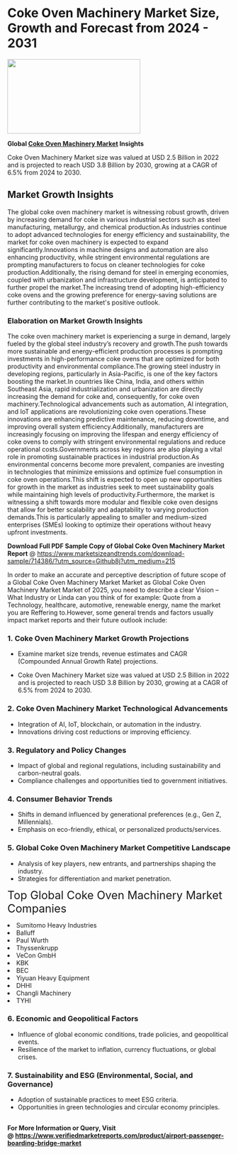 <H1>Coke Oven Machinery Market Size, Growth and Forecast from 2024 - 2031</H1><img class="aligncenter size-medium wp-image-584254" src="https://thirdeyenews.in/wp-content/uploads/2024/09/Global-Market-Research-300x168.jpeg" alt="" width="300" height="168" /><p><strong>Global&nbsp;<a href="https://www.marketsizeandtrends.com/download-sample/714386/?utm_source=Github8j?utm_medium=215">Coke Oven Machinery Market</a> Insights</strong></p><p>Coke Oven Machinery Market size was valued at USD 2.5 Billion in 2022 and is projected to reach USD 3.8 Billion by 2030, growing at a CAGR of 6.5% from 2024 to 2030.</p><p><h2>Market Growth Insights</h2> The global coke oven machinery market is witnessing robust growth, driven by increasing demand for coke in various industrial sectors such as steel manufacturing, metallurgy, and chemical production.As industries continue to adopt advanced technologies for energy efficiency and sustainability, the market for coke oven machinery is expected to expand significantly.Innovations in machine designs and automation are also enhancing productivity, while stringent environmental regulations are prompting manufacturers to focus on cleaner technologies for coke production.Additionally, the rising demand for steel in emerging economies, coupled with urbanization and infrastructure development, is anticipated to further propel the market.The increasing trend of adopting high-efficiency coke ovens and the growing preference for energy-saving solutions are further contributing to the market's positive outlook.<h3>Elaboration on Market Growth Insights</h3> The coke oven machinery market is experiencing a surge in demand, largely fueled by the global steel industry’s recovery and growth.The push towards more sustainable and energy-efficient production processes is prompting investments in high-performance coke ovens that are optimized for both productivity and environmental compliance.The growing steel industry in developing regions, particularly in Asia-Pacific, is one of the key factors boosting the market.In countries like China, India, and others within Southeast Asia, rapid industrialization and urbanization are directly increasing the demand for coke and, consequently, for coke oven machinery.Technological advancements such as automation, AI integration, and IoT applications are revolutionizing coke oven operations.These innovations are enhancing predictive maintenance, reducing downtime, and improving overall system efficiency.Additionally, manufacturers are increasingly focusing on improving the lifespan and energy efficiency of coke ovens to comply with stringent environmental regulations and reduce operational costs.Governments across key regions are also playing a vital role in promoting sustainable practices in industrial production.As environmental concerns become more prevalent, companies are investing in technologies that minimize emissions and optimize fuel consumption in coke oven operations.This shift is expected to open up new opportunities for growth in the market as industries seek to meet sustainability goals while maintaining high levels of productivity.Furthermore, the market is witnessing a shift towards more modular and flexible coke oven designs that allow for better scalability and adaptability to varying production demands.This is particularly appealing to smaller and medium-sized enterprises (SMEs) looking to optimize their operations without heavy upfront investments.<p><span class=""><strong>Download Full PDF Sample Copy of Global Coke Oven Machinery Market Report</strong> @ <a href="https://www.marketsizeandtrends.com/download-sample/714386/?utm_source=Github8j?utm_medium=215" target="_blank">https://www.marketsizeandtrends.com/download-sample/714386/?utm_source=Github8j?utm_medium=215</a></span></p><p>In order to make an accurate and perceptive description of future scope of a Global&nbsp;Coke Oven Machinery Market Market as Global&nbsp;Coke Oven Machinery Market Market of 2025, you need to describe a clear Vision &ndash; What Industry or Linda can you think of for example: Quote from a Technology, healthcare, automotive, renewable energy, name the market you are Reffering to.However, some general trends and factors usually impact market reports and their future outlook include:</p><h3>1.&nbsp;<strong>Coke Oven Machinery Market Growth Projections</strong></h3><ul><li>Examine market size trends, revenue estimates and CAGR (Compounded Annual Growth Rate) projections.</li><li><p>Coke Oven Machinery Market size was valued at USD 2.5 Billion in 2022 and is projected to reach USD 3.8 Billion by 2030, growing at a CAGR of 6.5% from 2024 to 2030.</p></li></ul><h3>2.&nbsp;<strong>Coke Oven Machinery Market Technological Advancements</strong></h3><ul><li>Integration of AI, IoT, blockchain, or automation in the industry.</li><li>Innovations driving cost reductions or improving efficiency.</li></ul><h3>3.&nbsp;<strong>Regulatory and Policy Changes</strong></h3><ul><li>Impact of global and regional regulations, including sustainability and carbon-neutral goals.</li><li>Compliance challenges and opportunities tied to government initiatives.</li></ul><h3>4.&nbsp;<strong>Consumer Behavior Trends</strong></h3><ul><li>Shifts in demand influenced by generational preferences (e.g., Gen Z, Millennials).</li><li>Emphasis on eco-friendly, ethical, or personalized products/services.</li></ul><h3>5.&nbsp;<strong>Global Coke Oven Machinery Market Competitive Landscape</strong></h3><ul><li>Analysis of key players, new entrants, and partnerships shaping the industry.</li><li>Strategies for differentiation and market penetration.</li></ul><p data-pm-slice="1 1 []"><span style="color: inherit; font-family: inherit; font-size: 25px;">Top Global Coke Oven Machinery Market Companies</span></p><div class="" data-test-id=""><p><li>Sumitomo Heavy Industries</li><li> Balluff</li><li> Paul Wurth</li><li> Thyssenkrupp</li><li> VeCon GmbH</li><li> KBK</li><li> BEC</li><li> Yiyuan Heavy Equipment</li><li> DHHI</li><li> Changli Machinery</li><li> TYHI</li></p></div><h3>6.&nbsp;<strong>Economic and Geopolitical Factors</strong></h3><ul><li>Influence of global economic conditions, trade policies, and geopolitical events.</li><li>Resilience of the market to inflation, currency fluctuations, or global crises.</li></ul><h3>7.&nbsp;<strong>Sustainability and ESG (Environmental, Social, and Governance)</strong></h3><ul><li>Adoption of sustainable practices to meet ESG criteria.</li><li>Opportunities in green technologies and circular economy principles.</li></ul><h2><strong style="font-size: 14px;">For More Information or Query, Visit @&nbsp;</strong><a style="background-color: #ffffff; font-size: 14px;" href="https://www.marketsizeandtrends.com/report/coke-oven-machinery-market/" target="_blank">https://www.verifiedmarketreports.com/product/airport-passenger-boarding-bridge-market</a></h2>